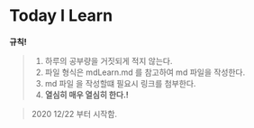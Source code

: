# Today I Learn

**규칙!**

> 1.  하루의 공부량을 거짓되게 적지 않는다.
> 2.  파일 형식은 mdLearn.md 를 참고하여 md 파일을 작성한다.
> 3.  md 파일 을 작성할떄 필요시 링크를 첨부한다.
> 4.  **열심히 매우 열심히 한다.!**

> 2020 12/22 부터 시작함.

